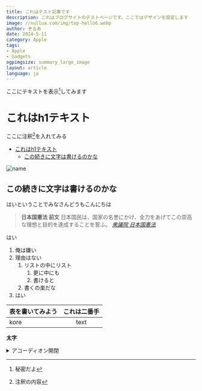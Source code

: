 ```yaml
---
title: これはテスト記事です
description: これはブログサイトのテストページです。ここではデザインを設定します
image: //xullua.com/img/top-hello6.webp
author: ぞるあ
date: 2024-5-11
category: Apple
tags:
- Apple
- Gadgets
ogpimgsize: summary_large_image
layout: article
language: ja
---
```

ここにテキストを表示[^1]してみます
# これはh1テキスト
ここに注釈[^2]を入れてみる

- [これはh1テキスト](#これはh1テキスト)
  - [この続きに文字は書けるのかな](#この続きに文字は書けるのかな)


[^1]:秘密だよ

![name](//xullua.com/img/top-hello6.webp)

[^2]:注釈の内容
## この続きに文字は書けるのかな

はいということでみなさんどうもこんにちは

><b>日本国憲法 前文</b>
日本国民は、国家の名誉にかけ、全力をあげてこの崇高な理想と目的を達成することを誓ふ。
<cite>[衆議院 日本国憲法](https://www.shugiin.go.jp/internet/itdb_annai.nsf/html/statics/shiryo/dl-constitution.htm)</cite>

はい

1. 俺は嫌い
2. 理由はない
    1. リストの中にリスト
        1. 更に中にも
        2. 書けると
    2. 書くの楽だな
3. はい

| 表を書いてみよう | これは二番手 |
| :-- | :-: |
| kore | text |

**太字**

<details>
<summary>アコーディオン開閉</summary>
ここに文字を書けば閉じたり開いたり容易にできるはず！

どうだろうね
</details>